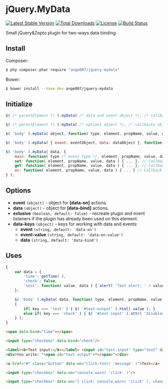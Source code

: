 # jQuery.MyData
[![Latest Stable Version](https://poser.pugx.org/ange007/jquery-mydata/v/stable)](https://packagist.org/packages/ange007/jquery-mydata)
[![Total Downloads](https://poser.pugx.org/ange007/jquery-mydata/downloads)](https://packagist.org/packages/ange007/jquery-mydata)
[![License](https://poser.pugx.org/ange007/jquery-mydata/license)](https://packagist.org/packages/ange007/jquery-mydata)
[![Build Status](https://travis-ci.org/ange007/jQuery.myData.svg?branch=master)](https://travis-ci.org/ange007/JQuery.myData)

Small jQuery&amp;Zepto plugin for two-ways data binding.

## Install
Composer:
```sh
$ php composer.phar require "ange007/jquery-mydata"
```
Bower:
```sh
$ bower install --save-dev ange007/jquery-mydata
```

## Initialize
```javascript
$( /* parentElement */ ).myData( /* data and event object */, /* callback from all actions */ );
```
```javascript
$( /* parentElement */ ).myData( /* options object */, /* callbacks object */ );
```
```javascript
$( 'body' ).myData( object, function( type, element, propName, value, data ) { ... } );
```
```javascript
$( 'body' ).myData( { event: eventObject, data: dataObject }, function( type, element, propName, value, data ) { ... } );
```
```javascript
$( 'body' ).myData( data, {
	main: function( type /* event type */, element, propName, value, data ) { ... }, // Main callback from all actions
	set: function( element, propName, value, data ) { ... }, // Callback from SET action
	get: function( element, propName, value, data ) { ... }, // Callback from GET action
	on: function( element, propName, value, data ) { ... } // Callback from ON action
} );
```

## Options
- **event** ```(object)``` - object for **[data-on]** actions.
- **data** ```(object)``` - object for **[data-bind]** actions.
- **exlusive** ```(boolean, default: false)``` - recreate plugin and event listeners if the plugin has already been used on this element.
- **data-keys** ```(object)``` - keys for working with data and events:
	- **event** ```(string, default: 'data-on')```
	- **event-value** ```(string, default: 'data-on-value')```
	- **data** ```(string, default: 'data-bind')```

## Uses
```javascript
{
	var data = { 
		'time': getTime( ),
		'check': false,
		'test': function( value, data ) { alert( 'Test alert: ' + value ); }
	};

	$( 'body' ).myData( data, function( type, element, propName, value, data )
	{
		if( key === 'text' ) { $( '#text-output' ).html( value ); }
		else if( key === 'check' ) { $( '#text-input' ).attr( 'disabled', !value ); }
	} );
}
```

```html
<span data-bind="time"></span>
```
```html
<input type="checkbox" data-bind="check"/>
```
```html
<label><b>Text input:</b></label> <input id="text-input" type="text" data-bind="text"/>
<div>You write: "<span id="text-output">*</span>"</div>
```
```html
<a href="#" class="button" data-on="click:test( 'message' )">Test</a>
```
```html
<input type="checkbox" data-on="console.warn( 'click' )"/>
```
```html
<input type="checkbox" data-on="[ click: console.warn( 'click' ), change: console.warn( 'change' ) ]"/>
```